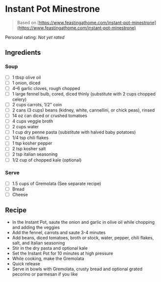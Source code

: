 # Instant Pot Minestrone

> Based on [https://www.feastingathome.com/instant-pot-minestrone](https://www.feastingathome.com/instant-pot-minestrone)

<!-- {cts} rating=0; (User can specify rating on scale of 1-5) -->

Personal rating: *Not yet rated*

<!-- {cte} -->

<!-- {cts} name_image=None; (User can specify image name) -->

<!-- TODO: Capture image -->

<!-- {cte} -->

## Ingredients

### Soup

- [ ] 1 tbsp olive oil
- [ ] 1 onion, diced
- [ ] 4–6 garlic cloves, rough chopped
- [ ] 1 large fennel bulb, cored, diced thinly (substitute with 2 cups chopped celery)
- [ ] 2 cups carrots, 1/2" coin
- [ ] 2 cans (3 cups) beans (kidney, white, cannellini, or chick peas), rinsed
- [ ] 14 oz can diced or crushed tomatoes
- [ ] 4 cups veggie broth
- [ ] 2 cups water
- [ ] 1 cup dry penne pasta (substitute with halved baby potatoes)
- [ ] 1/4 tsp chili flakes
- [ ] 1 tsp kosher pepper
- [ ] 2 tsp kosher salt
- [ ] 2 tsp italian seasoning
- [ ] 1/2 cup of chopped kale (optional)

### Serve

- [ ] 1.5 cups of Gremolata (See separate recipe)
- [ ] Bread
- [ ] Cheese

## Recipe

- In the Instant Pot, saute the onion and garlic in olive oil while chopping and adding the veggies
- Add the fennel, carrots and saute 3-4 minutes
- Add beans, diced tomatoes, broth or stock, water, pepper, chili flakes, salt, and Italian seasoning
- Stir in the dry pasta and optional kale
- Set the Instant Pot for 10 minutes at high pressure
- While cooking, make the Gremolata
- Quick release
- Serve in bowls with Gremolata, crusty bread and optional grated pecorino or parmesan if you like
